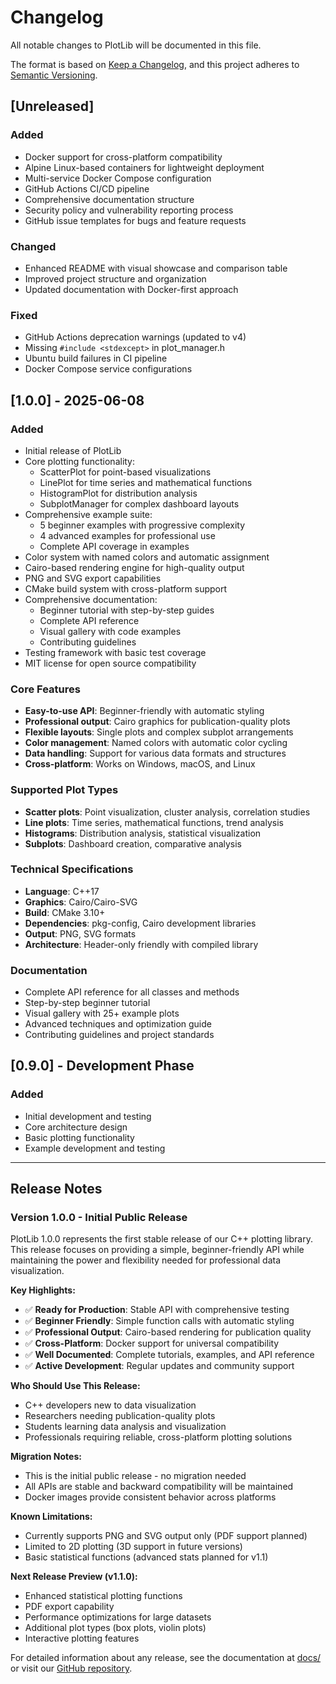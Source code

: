 # Changelog

All notable changes to PlotLib will be documented in this file.

The format is based on [Keep a Changelog](https://keepachangelog.com/en/1.0.0/),
and this project adheres to [Semantic Versioning](https://semver.org/spec/v2.0.0.html).

## [Unreleased]

### Added
- Docker support for cross-platform compatibility
- Alpine Linux-based containers for lightweight deployment
- Multi-service Docker Compose configuration
- GitHub Actions CI/CD pipeline
- Comprehensive documentation structure
- Security policy and vulnerability reporting process
- GitHub issue templates for bugs and feature requests

### Changed
- Enhanced README with visual showcase and comparison table
- Improved project structure and organization
- Updated documentation with Docker-first approach

### Fixed
- GitHub Actions deprecation warnings (updated to v4)
- Missing `#include <stdexcept>` in plot_manager.h
- Ubuntu build failures in CI pipeline
- Docker Compose service configurations

## [1.0.0] - 2025-06-08

### Added
- Initial release of PlotLib
- Core plotting functionality:
  - ScatterPlot for point-based visualizations
  - LinePlot for time series and mathematical functions
  - HistogramPlot for distribution analysis
  - SubplotManager for complex dashboard layouts
- Comprehensive example suite:
  - 5 beginner examples with progressive complexity
  - 4 advanced examples for professional use
  - Complete API coverage in examples
- Color system with named colors and automatic assignment
- Cairo-based rendering engine for high-quality output
- PNG and SVG export capabilities
- CMake build system with cross-platform support
- Comprehensive documentation:
  - Beginner tutorial with step-by-step guides
  - Complete API reference
  - Visual gallery with code examples
  - Contributing guidelines
- Testing framework with basic test coverage
- MIT license for open source compatibility

### Core Features
- **Easy-to-use API**: Beginner-friendly with automatic styling
- **Professional output**: Cairo graphics for publication-quality plots
- **Flexible layouts**: Single plots and complex subplot arrangements
- **Color management**: Named colors with automatic color cycling
- **Data handling**: Support for various data formats and structures
- **Cross-platform**: Works on Windows, macOS, and Linux

### Supported Plot Types
- **Scatter plots**: Point visualization, cluster analysis, correlation studies
- **Line plots**: Time series, mathematical functions, trend analysis  
- **Histograms**: Distribution analysis, statistical visualization
- **Subplots**: Dashboard creation, comparative analysis

### Technical Specifications
- **Language**: C++17
- **Graphics**: Cairo/Cairo-SVG
- **Build**: CMake 3.10+
- **Dependencies**: pkg-config, Cairo development libraries
- **Output**: PNG, SVG formats
- **Architecture**: Header-only friendly with compiled library

### Documentation
- Complete API reference for all classes and methods
- Step-by-step beginner tutorial
- Visual gallery with 25+ example plots
- Advanced techniques and optimization guide
- Contributing guidelines and project standards

## [0.9.0] - Development Phase

### Added
- Initial development and testing
- Core architecture design
- Basic plotting functionality
- Example development and testing

---

## Release Notes

### Version 1.0.0 - Initial Public Release

PlotLib 1.0.0 represents the first stable release of our C++ plotting library. This release focuses on providing a simple, beginner-friendly API while maintaining the power and flexibility needed for professional data visualization.

**Key Highlights:**
- ✅ **Ready for Production**: Stable API with comprehensive testing
- ✅ **Beginner Friendly**: Simple function calls with automatic styling  
- ✅ **Professional Output**: Cairo-based rendering for publication quality
- ✅ **Cross-Platform**: Docker support for universal compatibility
- ✅ **Well Documented**: Complete tutorials, examples, and API reference
- ✅ **Active Development**: Regular updates and community support

**Who Should Use This Release:**
- C++ developers new to data visualization
- Researchers needing publication-quality plots
- Students learning data analysis and visualization
- Professionals requiring reliable, cross-platform plotting solutions

**Migration Notes:**
- This is the initial public release - no migration needed
- All APIs are stable and backward compatibility will be maintained
- Docker images provide consistent behavior across platforms

**Known Limitations:**
- Currently supports PNG and SVG output only (PDF support planned)
- Limited to 2D plotting (3D support in future versions)
- Basic statistical functions (advanced stats planned for v1.1)

**Next Release Preview (v1.1.0):**
- Enhanced statistical plotting functions
- PDF export capability
- Performance optimizations for large datasets
- Additional plot types (box plots, violin plots)
- Interactive plotting features

For detailed information about any release, see the documentation at [docs/](docs/) or visit our [GitHub repository](https://github.com/DicksonKam/PlotLib). 